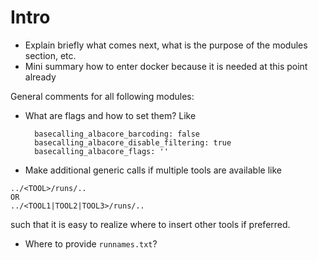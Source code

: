# Intro

* Explain briefly what comes next, what is the purpose of the modules section, etc.
* Mini summary how to enter docker because it is needed at this point already

General comments for all following modules:
* What are flags and how to set them? Like

        basecalling_albacore_barcoding: false
        basecalling_albacore_disable_filtering: true
        basecalling_albacore_flags: ''

* Make additional generic calls if multiple tools are available like

```
../<TOOL>/runs/..
OR
../<TOOL1|TOOL2|TOOL3>/runs/..
```

such that it is easy to realize where to insert other tools if preferred.

* Where to provide ```runnames.txt```?
